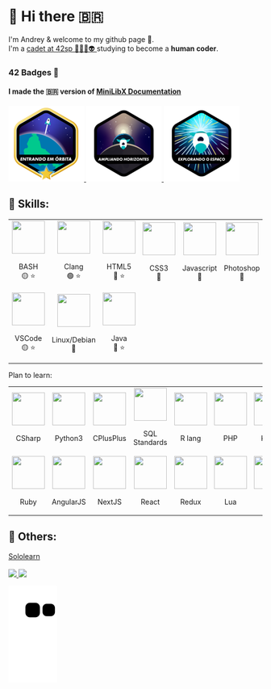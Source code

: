 # 👋 Hi there 🇧🇷

I'm Andrey & welcome to my github page 🙂.
<br>
I'm a
<a href="https://profile.intra.42.fr/users/adantas-" target="_blank">
	cadet at 42sp 👨‍🚀🚀👽
</a>
studying to become a **human coder**.
<br>

[comment]: <> (My evolution on the 42 CV)

### 42 Badges 🏅

#### I made the 🇧🇷 version of [MiniLibX Documentation](https://github.com/andreyvdl/MiniLibX_my_docs)<br>

<a href=https://github.com/andreyvdl/42SP-Phase1 target=_blank>
	<img src="./images/phase_onem.png" alt="MISSION CLEAR">
</a>
<a href=https://github.com/andreyvdl/42SP-Phase2 target=_blank>
	<img src="./images/phase_twon.png" alt="CONGRATULATIONS">
</a>
<a href=https://github.com/andreyvdl/42SP-Phase3 target=_blank>
	<img src="./images/phase_threen.png" alt="${user} LVL ${level_curr} HP:${hp_curr}/${hp_max} SP:${sp_curr}/${sp_max}">
</a>

[comment]: <> (Things i know how to work)
[comment]: <> (The color tells how much I know 🔴 low-mid, 🟡 mid, 🟢 mid-top)
[comment]: <> (The star tells if is something I like to use)

## 🔰 Skills:

<table>
	<tr>
		<td align="center">
			<img src="https://cdn.jsdelivr.net/gh/devicons/devicon/icons/bash/bash-original.svg" width="65" height="65">
			<br>
			<p>
				BASH
				<br>
				🟡 ⭐
			</p>
		</td>
		<td align="center">
			<img src="https://cdn.jsdelivr.net/gh/devicons/devicon/icons/c/c-plain.svg" width="65" height="65">
			<br>
			<p>
				Clang
				<br>
				🟢 ⭐
			</p>
		</td>
		<td align="center">
			<img src="https://cdn.jsdelivr.net/gh/devicons/devicon/icons/html5/html5-plain-wordmark.svg" width="65" height="65">
			<br>
			<p>
				HTML5
				<br>
				🔴 ⭐
			</p>
		</td>
		<td align="center">
			<img src="https://cdn.jsdelivr.net/gh/devicons/devicon/icons/css3/css3-plain-wordmark.svg" width="65" height="65">
			<br>
			<p>
				CSS3
				<br>
				🔴
			</p>
		</td>
		<td align="center">
			<img src="https://cdn.jsdelivr.net/gh/devicons/devicon/icons/javascript/javascript-plain.svg" width="65" height="65">
			<br>
			<p>
				Javascript
				<br>
				🔴
			</p>
		</td>
		<td align="center">
			<img src="https://cdn.jsdelivr.net/gh/devicons/devicon/icons/photoshop/photoshop-line.svg" width="65" height="65">
			<br>
			<p>
				Photoshop
				<br>
				🔴
			</p>
		</td>
		<td align="center">
			<img src="https://cdn.jsdelivr.net/gh/devicons/devicon/icons/vim/vim-original.svg" width="65" height="65">
			<br>
			<p>
				VIM
				<br>
				🟡
			</p>
		</td>
		<td align="center">
			<img src="https://cdn.jsdelivr.net/gh/devicons/devicon/icons/go/go-original-wordmark.svg" width="65" height="65">
			<br>
			<p>
				GOlang
				<br>
				🔴 ⭐
			</p>
		</td>
	</tr>
	<tr>	
		<td align="center">
			<img src="https://cdn.jsdelivr.net/gh/devicons/devicon/icons/vscode/vscode-original-wordmark.svg" width="65" height="65">
			<br>
			<p>
				VSCode
				<br>
				🟡 ⭐
			</p>
		</td>
		<td align="center">
			<img src="https://cdn.jsdelivr.net/gh/devicons/devicon/icons/debian/debian-plain-wordmark.svg" width="65" height="65">
			<br>
			<p>
				Linux/Debian
				<br>
				🔴
			</p>
		</td>
		<td align="center">
			<img src="https://cdn.jsdelivr.net/gh/devicons/devicon/icons/java/java-original-wordmark.svg" width="65" height="65">
			<br>
			<p>
				Java
				<br>
				🔴 ⭐
			</p>
		</td>
	</tr>
</table>

Plan to learn:

<table>
	<tr>
		<td align="center">
			<img src="https://cdn.jsdelivr.net/gh/devicons/devicon/icons/csharp/csharp-plain.svg" width="65" height="65">
			<br>
			<p>
				CSharp
			</p>
		</td>
		<td align="center">
			<img src="https://cdn.jsdelivr.net/gh/devicons/devicon/icons/python/python-original-wordmark.svg" width="65" height="65">
			<br>
			<p>
				Python3
			</p>
		</td>
		<td align="center">
			<img src="https://cdn.jsdelivr.net/gh/devicons/devicon/icons/cplusplus/cplusplus-plain.svg" width="65" height="65">
			<br>
			<p>
				CPlusPlus
			</p>
		</td>
		<td align="center">
			<img src="https://cdn.jsdelivr.net/gh/devicons/devicon/icons/mysql/mysql-original-wordmark.svg" width="65" height="65">
			<br>
			<p>
				SQL Standards
			</p>
		</td>
		<td align="center">
			<img src="https://cdn.jsdelivr.net/gh/devicons/devicon/icons/r/r-original.svg" width="65" height="65">
			<br>
			<p>
				R lang
			</p>
		</td>
		<td align="center">
			<img src="https://cdn.jsdelivr.net/gh/devicons/devicon/icons/php/php-plain.svg" width="65" height="65">
			<br>
			<p>
				PHP
			</p>
		</td>
		<td align="center">
			<img src="https://cdn.jsdelivr.net/gh/devicons/devicon/icons/kotlin/kotlin-original-wordmark.svg" width="65" height="65">
			<br>
			<p>
				Kotlin
			</p>
		</td>
	</tr>
	<tr>
		<td align="center">
			<img src="https://cdn.jsdelivr.net/gh/devicons/devicon/icons/ruby/ruby-original-wordmark.svg" width="65" height="65">
			<br>
			<p>
				Ruby
			</p>
		</td>
		<td align="center">
			<img src="https://cdn.jsdelivr.net/gh/devicons/devicon/icons/angularjs/angularjs-original-wordmark.svg" width="65" height="65">
			<br>
			<p>
				AngularJS
			</p>
		</td>
		<td align="center">
			<img src="https://cdn.jsdelivr.net/gh/devicons/devicon/icons/nextjs/nextjs-original.svg" width="65" height="65">
			<br>
			<p>
				NextJS
			</p>
		</td>
		<td align="center">
			<img src="https://cdn.jsdelivr.net/gh/devicons/devicon/icons/react/react-original.svg" width="65" height="65">
			<br>
			<p>
				React
			</p>
		</td>
		<td align="center">
			<img src="https://cdn.jsdelivr.net/gh/devicons/devicon/icons/redux/redux-original.svg" width="65" height="65">
			<br>
			<p>
				Redux
			</p>
		</td>
		<td align="center">
			<img src="https://cdn.jsdelivr.net/gh/devicons/devicon/icons/lua/lua-original-wordmark.svg" width="65" height="65">
			<br>
			<p>
				Lua
			</p>
		</td>
		<td align="center">
			<img src="https://cdn.jsdelivr.net/gh/devicons/devicon/icons/perl/perl-original.svg" width="65" height="65">
			<br>
			<p>
				Perl
			</p>
		</td>
	</tr>
</table>

## 🧠 Others:
<a href="https://github.com/andreyvdl/Sololearn" target="_blank">
	Sololearn
</a>
<br>
<br>

<a href="https://github.com/andreyvdl">
	<img width="200" src="https://github-readme-stats.vercel.app/api/top-langs/?username=andreyvdl&langs_count=7&theme=chartreuse-dark"/>
	<img height="200" src="https://github-readme-stats.vercel.app/api?username=andreyvdl&show_icons=true&theme=chartreuse-dark&include_all_commits=true&count_private=true"/>
	<br>
</a>

![snake gif](https://github.com/andreyvdl/andreyvdl/blob/output/github-contribution-grid-snake.svg)

